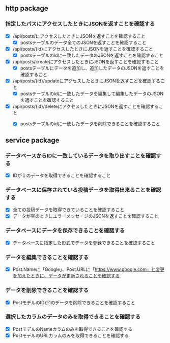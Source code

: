 ## http package

### 指定したパスにアクセスしたときにJSONを返すことを確認する
- [x] /api/posts/にアクセスしたときにJSONを返すことを確認すること
    - [x] postsテーブルのデータ全てのJSONを返すことを確認すること
- [x] /api/posts/{id}にアクセスしたときにJSONを返すことを確認すること
    - [x] postsテーブルのidに一致したデータのJSONを返すことを確認すること
- [x] /api/posts/createにアクセスしたときにJSONを返すことを確認すること
    - [x] postsテーブルにデータを追加し、追加したデータのJSONを返すことを確認すること
- [x] /api/posts/{id}/updateにアクセスしたときにJSONを返すことを確認すること
    - [x] postsテーブルのidに一致したデータを編集して編集したデータのJSONを返すことを確認すること
- [x] /api/posts/{id}/deleteにアクセスしたときにJSONを返すことを確認すること
    - [x] postsテーブルのidに一致したデータを削除できることを確認すること



## service package

### データベースからIDに一致しているデータを取り出すことを確認する
- [x] IDが１のデータを取得できることを確認すること

### データベースに保存されている投稿データを取得出来ることを確認する
- [x] 全ての投稿データを取得できていることを確認すること
- [x] データが空のときにエラーメッセージのJSONを返すことを確認すること

### データベースにデータを保存できることを確認する
- [x] データベースに指定した形式でデータを登録できることを確認すること

### データを編集できることを確認する
- [x] Post.Nameに「Google」、Post.URLに「https://www.google.com」と変更を加えたときに、データが更新されることを確認する

### データを削除できることを確認する
- [x] PostモデルのIDが1のデータを削除できることを確認すること

### 選択したカラムのデータのみを取得できることを確認する
- [x] PostモデルのNameカラムのみを取得できることを確認する
- [x] PostモデルのURLカラムのみを取得できることを確認する
